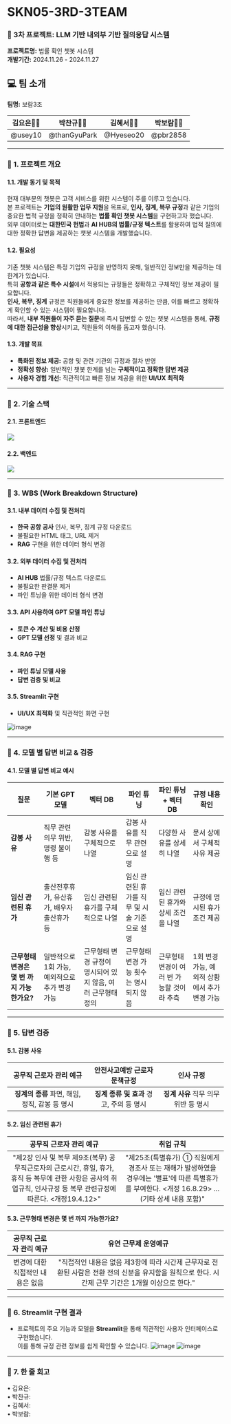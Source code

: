 # SKN05-3RD-3TEAM

### 🤖 3차 프로젝트: LLM 기반 내외부 기반 질의응답 시스템  
**프로젝트명:** 법률 확인 챗봇 시스템  
**개발기간:** 2024.11.26 - 2024.11.27  

## 💻 팀 소개

**팀명:** 보람3조  

| **김요은👩‍💻** | **박찬규👨‍💻** | **김혜서👩‍💻** | **박보람👩‍💻** |
|:--------------:|:--------------:|:--------------:|:--------------:|
| @usey10        | @thanGyuPark   | @Hyeseo20      | @pbr2858        |

---

### 📌 1. 프로젝트 개요

#### 1.1. 개발 동기 및 목적  
현재 대부분의 챗봇은 고객 서비스를 위한 시스템이 주를 이루고 있습니다.  
본 프로젝트는 **기업의 원활한 업무 지원**을 목표로, **인사, 징계, 복무 규정**과 같은 기업의 중요한 법적 규정을 정확히 안내하는 **법률 확인 챗봇 시스템**을 구현하고자 했습니다.  
외부 데이터로는 **대한민국 헌법**과 **AI HUB의 법률/규정 텍스트**를 활용하여 법적 질의에 대한 정확한 답변을 제공하는 챗봇 시스템을 개발했습니다.  

#### 1.2. 필요성  
기존 챗봇 시스템은 특정 기업의 규정을 반영하지 못해, 일반적인 정보만을 제공하는 데 한계가 있습니다.  
특히 **공항과 같은 특수 시설**에서 적용되는 규정들은 정확하고 구체적인 정보 제공이 필요합니다.  
**인사, 복무, 징계** 규정은 직원들에게 중요한 정보를 제공하는 만큼, 이를 빠르고 정확하게 확인할 수 있는 시스템이 필요합니다.  
따라서, **내부 직원들이 자주 묻는 질문**에 즉시 답변할 수 있는 챗봇 시스템을 통해, **규정에 대한 접근성을 향상**시키고, 직원들의 이해를 돕고자 했습니다.

#### 1.3. 개발 목표  
- **특화된 정보 제공:** 공항 및 관련 기관의 규정과 절차 반영  
- **정확성 향상:** 일반적인 챗봇 한계를 넘는 **구체적이고 정확한 답변 제공**  
- **사용자 경험 개선:** 직관적이고 빠른 정보 제공을 위한 **UI/UX 최적화**  

---

### 📌 2. 기술 스택

#### 2.1. 프론트엔드
<div>
<img src="http://img.shields.io/badge/Streamlit-FF4B4B?style=flat&logo=Streamlit&logoColor=white"> 
</div> 

#### 2.2. 백엔드
<div>
<img src="https://img.shields.io/badge/Python-3776AB?style=flat-square&logo=Python&logoColor=white"> 
</div> 

---

### 📌 3. WBS (Work Breakdown Structure)

#### 3.1. 내부 데이터 수집 및 전처리
- **한국 공항 공사** 인사, 복무, 징계 규정 다운로드  
- 불필요한 HTML 태그, URL 제거  
- **RAG** 구현을 위한 데이터 형식 변경

#### 3.2. 외부 데이터 수집 및 전처리
- **AI HUB** 법률/규정 텍스트 다운로드  
- 불필요한 판결문 제거  
- 파인 튜닝을 위한 데이터 형식 변경

#### 3.3. API 사용하여 GPT 모델 파인 튜닝
- **토큰 수 계산 및 비용 산정**  
- **GPT 모델 선정** 및 결과 비교

#### 3.4. RAG 구현
- **파인 튜닝 모델 사용**  
- **답변 검증 및 비교**

#### 3.5. Streamlit 구현
- **UI/UX 최적화** 및 직관적인 화면 구현

![image](img/image5.png)

---

### 📌 4. 모델 별 답변 비교 & 검증

#### 4.1. 모델 별 답변 비교 예시

| **질문**                          | **기본 GPT 모델**                         | **벡터 DB**                                 | **파인 튜닝**                                | **파인 튜닝 <br> + 벡터 DB**                      | **규정 내용 확인**                         |
|-----------------------------------|----------------------------------------|-------------------------------------------|--------------------------------------------|--------------------------------------------|-------------------------------------------|
| **감봉 사유**                      | 직무 관련 의무 위반, 명령 불이행 등          | 감봉 사유를 구체적으로 나열                | 감봉 사유를 직무 관련으로 설명              | 다양한 사유를 상세히 나열                   | 문서 상에서 구체적 사유 제공              |
| **임신 관련된 휴가**                | 출산전후휴가, 유산휴가, 배우자 출산휴가 등    | 임신 관련된 휴가를 구체적으로 나열          | 임신 관련된 휴가를 직무 및 시술 기준으로 설명 | 임신 관련된 휴가와 상세 조건을 나열         | 규정에 명시된 휴가 조건 제공             |
| **근무형태 변경은 몇 번 까지 가능한가요?** | 일반적으로 1회 가능, 예외적으로 추가 변경 가능 | 근무형태 변경 규정이 명시되어 있지 않음, 여러 근무형태 정의 | 근무형태 변경 가능 횟수는 명시되지 않음 | 근무형태 변경이 여러 번 가능할 것이라 추측 | 1회 변경 가능, 예외적 상황에서 추가 변경 가능 |

---

### 📌 5. 답변 검증

#### 5.1. **감봉 사유**

| **공무직 근로자 관리 예규**              | **안전사고예방 근로자 문책규정**  | **인사 규정** |
|:--------------------------------------:|:-----------------------------:|:------------:|
| **징계의 종류** 파면, 해임, 정직, 감봉 등 명시 | **징계 종류 및 효과** 경고, 주의 등 명시 | **징계 사유** 직무 의무 위반 등 명시 |

#### 5.2. **임신 관련된 휴가**

| **공무직 근로자 관리 예규**        | **취업 규칙**                                         |
|:---------------------------------:|:---------------------------------------------------:|
| "제2장 인사 및 복무 제9조(복무) 공무직근로자의 근로시간, 휴일, 휴가, 휴직 등 복무에 관한 사항은 공사의 취업규칙, 인사규정 등 복무 관련규정에 따른다. <개정19.4.12>" | "제25조(특별휴가) ① 직원에게 경조사 또는 재해가 발생하였을 경우에는 '별표'에 따른 특별휴가를 부여한다. <개정 16.8.29> ... (기타 상세 내용 포함)" |

#### 5.3. **근무형태 변경은 몇 번 까지 가능한가요?**

| **공무직 근로자 관리 예규**        | **유연 근무제 운영예규**                              |
|:---------------------------------:|:--------------------------------------------------:|
| 변경에 대한 직접적인 내용은 없음 | "직접적인 내용은 없음 제3항에 따라 시간제 근무자로 전환된 사람은 전환 전의 신분을 유지함을 원칙으로 한다. 시간제 근무 기간은 1개월 이상으로 한다." |

---

### 📌 6. Streamlit 구현 결과
- 프로젝트의 주요 기능과 모델을 **Streamlit**을 통해 직관적인 사용자 인터페이스로 구현했습니다.  
  이를 통해 규정 관련 정보를 쉽게 확인할 수 있습니다.
  ![image](img/image1.png)
  ![image](img/image2.png)


---

### 📌 7. 한 줄 회고

• 김요은:  
• 박찬규:  
• 김혜서:  
• 박보람:  
